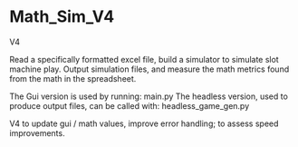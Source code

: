 # Math_Sim_V4
 V4

Read a specifically formatted excel file, build a simulator to simulate slot machine play. Output simulation files, and measure the math metrics found from the math in the spreadsheet. 

The Gui version is used by running: main.py
The headless version, used to produce output files, can be called with: headless_game_gen.py

V4 to update gui / math values, improve error handling; to assess speed improvements. 
